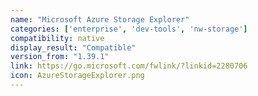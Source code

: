 ```yaml
---
name: "Microsoft Azure Storage Explorer"
categories: ['enterprise', 'dev-tools', 'nw-storage']
compatibility: native
display_result: "Compatible"
version_from: "1.39.1"
link: https://go.microsoft.com/fwlink/?linkid=2280706
icon: AzureStorageExplorer.png
---
```

